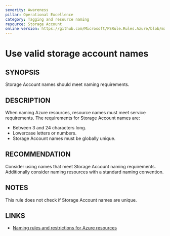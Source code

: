 ```yaml
---
severity: Awareness
pillar: Operational Excellence
category: Tagging and resource naming
resource: Storage Account
online version: https://github.com/Microsoft/PSRule.Rules.Azure/blob/main/docs/en/rules/Azure.Storage.Name.md
---
```


# Use valid storage account names

## SYNOPSIS

Storage Account names should meet naming requirements.

## DESCRIPTION

When naming Azure resources, resource names must meet service requirements.
The requirements for Storage Account names are:

- Between 3 and 24 characters long.
- Lowercase letters or numbers.
- Storage Account names must be globally unique.

## RECOMMENDATION

Consider using names that meet Storage Account naming requirements.
Additionally consider naming resources with a standard naming convention.

## NOTES

This rule does not check if Storage Account names are unique.

## LINKS

- [Naming rules and restrictions for Azure resources](https://docs.microsoft.com/azure/azure-resource-manager/management/resource-name-rules)
